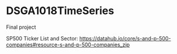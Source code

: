 # DSGA1018TimeSeries
Final project

SP500 Ticker List and Sector: https://datahub.io/core/s-and-p-500-companies#resource-s-and-p-500-companies_zip
